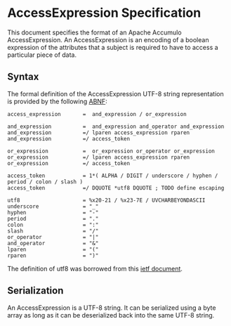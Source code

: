 # AccessExpression Specification

This document specifies the format of an Apache Accumulo AccessExpression. An AccessExpression
is an encoding of a boolean expression of the attributes that a subject is required to have to
access a particular piece of data.

## Syntax

The formal definition of the AccessExpression UTF-8 string representation is provided by
the following [ABNF][1]:

```
access_expression       =  and_expression / or_expression

and_expression          =  and_expression and_operator and_expression
and_expression          =/ lparen access_expression rparen
and_expression          =/ access_token 

or_expression           =  or_expression or_operator or_expression
or_expression           =/ lparen access_expression rparen
or_expression           =/ access_token 

access_token            = 1*( ALPHA / DIGIT / underscore / hyphen / period / colon / slash )
access_token            =/ DQUOTE *utf8 DQUOTE ; TODO define escaping

utf8                    = %x20-21 / %x23-7E / UVCHARBEYONDASCII
underscore              = "_"
hyphen                  = "-"
period                  = "."
colon                   = ":"
slash                   = "/"
or_operator             = "|"
and_operator            = "&"
lparen                  = "("
rparen                  = ")"
```

The definition of utf8 was borrowed from this [ietf document][2].

## Serialization

An AccessExpression is a UTF-8 string. It can be serialized using a byte array as long as it
can be deserialized back into the same UTF-8 string.

[1]: https://www.rfc-editor.org/rfc/rfc5234
[2]: https://datatracker.ietf.org/doc/html/draft-seantek-unicode-in-abnf-03#section-4.2
